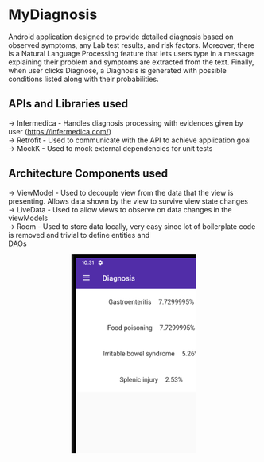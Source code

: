 # MyDiagnosis

Android application designed to provide detailed diagnosis based on observed symptoms, any Lab test results, and risk factors. Moreover, there is a Natural Language Processing feature that lets users type in a message explaining their problem and symptoms are extracted from the text. Finally, when user clicks Diagnose, a Diagnosis is generated with possible conditions listed along with their probabilities.

## APIs and Libraries used
-> Infermedica - Handles diagnosis processing with evidences given by user (https://infermedica.com/)<br/>
-> Retrofit - Used to communicate with the API to achieve application goal<br/>
-> MockK - Used to mock external dependencies for unit tests<br/>

## Architecture Components used
-> ViewModel - Used to decouple view from the data that the view is presenting. Allows data shown by the view to survive view                state changes<br/>
-> LiveData - Used to allow views to observe on data changes in the viewModels<br/>
-> Room - Used to store data locally, very easy since lot of boilerplate code is removed and trivial to define entities                 and<br/>
          DAOs<br/>
 
<div align="center">
<p float="center">
  <img src="https://github.com/VishwaP98/MyDiagnosis/blob/master/screenshots/screenshot1.png" width="250" height="400" hspace="50"> 
</p>
</div>
